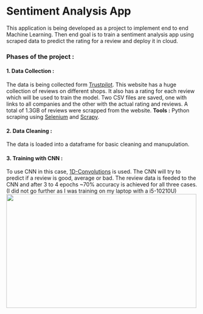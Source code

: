 # Sentiment Analysis App 
This application is being developed as a project to implement end to end Machine Learning. Then end goal is to train a sentiment analysis app using scraped data to predict the rating for a review and deploy it in cloud. 

### Phases of the project :
#### 1. Data Collection : 
The data is being collected form [Trustpilot](https://www.trustpilot.com/). This website has a huge collection of reviews on different shops. It also has a rating for each review which will be used to train the model. Two CSV files are saved, one with links to all companies and the other with the actual rating and reviews. A total of 1.3GB of reviews were scrapped from the website.
**Tools :** Python scraping using [Selenium](https://selenium-python.readthedocs.io/) and [Scrapy](https://scrapy.org/).
#### 2. Data Cleaning :
The data is loaded into a dataframe for basic cleaning and manupulation.
#### 3. Training with CNN :
To use CNN in this case, [1D-Convolutions](https://towardsdatascience.com/understanding-1d-and-3d-convolution-neural-network-keras-9d8f76e29610) is used. The CNN will try to predict if a review is good, average or bad. The review data is feeded to the CNN and after 3 to 4 epochs ~70% accuracy is achieved for all three cases. (I did not go further as I was training on my laptop with a i5-10210U)
<img src="https://github.com/abhi094/SentimentAnalysis-Project/blob/master/src/training/Annotation%202020-07-30%20143806.png" height="300" width="500">
